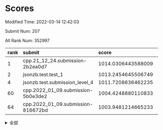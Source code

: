 # Scores

Modified Time: 2022-03-14 12:42:03

Submit Num: 207

All Rank Num: 352997

| rank |               submit               |       score        |       sigma        | pk_num |
| :--- | :--------------------------------- | :----------------- | :----------------- | :----- |
| 1    | cpp.21_12_24.submission-2b2ea0d7   | 1014.0306443588009 | 0.8139982383572415 | 6823   |
| 2    | jsonzb.test.test_1                 | 1013.2454645506749 | 0.7991565915709972 | 6823   |
| 4    | jsonzb.test.submission_level_4     | 1011.7208636462235 | 0.7921826981589994 | 6824   |
| 60   | cpp.2022_01_09.submission-5b0e3de2 | 1004.4248880110833 | 0.7276039761654758 | 6825   |
| 64   | cpp.2022_01_09.submission-816672bd | 1003.9481214665233 | 0.7176328440605796 | 6823   |


<details>
<summary>全部</summary>

| rank |                 submit                 |       score        |       sigma        | pk_num |
| :--- | :------------------------------------- | :----------------- | :----------------- | :----- |
| 1    | cpp.21_12_24.submission-2b2ea0d7       | 1014.0306443588009 | 0.8139982383572415 | 6823   |
| 2    | jsonzb.test.test_1                     | 1013.2454645506749 | 0.7991565915709972 | 6823   |
| 3    | gobigger.level_3.submission_level_3_12 | 1011.795047966053  | 0.7921514305341194 | 6824   |
| 4    | jsonzb.test.submission_level_4         | 1011.7208636462235 | 0.7921826981589994 | 6824   |
| 5    | gobigger.level_3.submission_level_3_29 | 1011.4816765839552 | 0.7661989236042467 | 6823   |
| 6    | gobigger.level_3.submission_level_3_38 | 1011.4291642693307 | 0.7713773011113727 | 6822   |
| 7    | gobigger.level_3.submission_level_3_18 | 1011.2567149587688 | 0.7453069334886998 | 6822   |
| 8    | gobigger.level_3.submission_level_3_2  | 1011.0568333604222 | 0.7650104752676538 | 6818   |
| 9    | gobigger.level_3.submission_level_3_33 | 1011.0459959309172 | 0.7932469139511877 | 6826   |
| 10   | gobigger.level_3.submission_level_3_5  | 1010.8804621261476 | 0.777674666677903  | 6824   |
| 11   | gobigger.level_3.submission_level_3_48 | 1010.7748910765473 | 0.7499779631184132 | 6819   |
| 12   | gobigger.level_3.submission_level_3_0  | 1010.6952887285221 | 0.7619976696869992 | 6822   |
| 13   | gobigger.level_3.submission_level_3_49 | 1010.6870243416635 | 0.7867780449094552 | 6823   |
| 14   | gobigger.level_3.submission_level_3_41 | 1010.5984374547236 | 0.7496800597068363 | 6818   |
| 15   | gobigger.level_3.submission_level_3_43 | 1010.561477290783  | 0.7658459120275849 | 6820   |
| 16   | gobigger.level_3.submission_level_3_14 | 1010.5485699490788 | 0.7980054048821438 | 6827   |
| 17   | gobigger.level_3.submission_level_3_11 | 1010.5421412208027 | 0.7534602452578398 | 6815   |
| 18   | gobigger.level_3.submission_level_3_30 | 1010.5026501404121 | 0.7622943725921733 | 6822   |
| 19   | gobigger.level_3.submission_level_3_26 | 1010.4776803252896 | 0.7655437067895957 | 6824   |
| 20   | gobigger.level_3.submission_level_3_13 | 1010.4763229404211 | 0.7774797219862882 | 6821   |
| 21   | gobigger.level_3.submission_level_3_27 | 1010.4583231363392 | 0.7567679606145147 | 6821   |
| 22   | gobigger.level_3.submission_level_3_15 | 1010.4099708086393 | 0.7437426037373829 | 6816   |
| 23   | gobigger.level_3.submission_level_3_35 | 1010.4037486139937 | 0.7454403612105963 | 6822   |
| 24   | gobigger.level_3.submission_level_3_22 | 1010.3529729974213 | 0.7603707592506145 | 6825   |
| 25   | gobigger.level_3.submission_level_3_19 | 1010.3378552881533 | 0.7658049056119042 | 6821   |
| 26   | gobigger.level_3.submission_level_3_36 | 1010.2648432674737 | 0.7579337627370333 | 6818   |
| 27   | gobigger.level_3.submission_level_3_3  | 1010.2642771330264 | 0.7480956802241017 | 6824   |
| 28   | gobigger.level_3.submission_level_3_37 | 1010.2438604318007 | 0.7550545295320469 | 6825   |
| 29   | gobigger.level_3.submission_level_3_24 | 1010.1765926960815 | 0.7522661481310511 | 6826   |
| 30   | gobigger.level_3.submission_level_3_42 | 1010.1667306799036 | 0.7641501273435773 | 6817   |
| 31   | gobigger.level_3.submission_level_3_47 | 1010.1622518631794 | 0.7573239767721143 | 6824   |
| 32   | gobigger.level_3.submission_level_3_46 | 1010.133122537764  | 0.7862774251153263 | 6819   |
| 33   | gobigger.level_3.submission_level_3_6  | 1010.0804170834792 | 0.7764738097637645 | 6823   |
| 34   | gobigger.level_3.submission_level_3_20 | 1009.9466025459552 | 0.7462879362650874 | 6817   |
| 35   | gobigger.level_3.submission_level_3_16 | 1009.9267918347224 | 0.7947006334523018 | 6822   |
| 36   | gobigger.level_3.submission_level_3_9  | 1009.8799392049137 | 0.763206298536664  | 6821   |
| 37   | gobigger.level_3.submission_level_3_1  | 1009.8331858606331 | 0.7373205838329314 | 6826   |
| 38   | gobigger.level_3.submission_level_3_34 | 1009.7834482836122 | 0.7549637729147001 | 6822   |
| 39   | gobigger.level_3.submission_level_3_40 | 1009.771310187334  | 0.7733088978458912 | 6821   |
| 40   | gobigger.level_3.submission_level_3_45 | 1009.6880208822981 | 0.7635322750422563 | 6824   |
| 41   | gobigger.level_3.submission_level_3_4  | 1009.6124418291816 | 0.7432749090243996 | 6828   |
| 42   | gobigger.level_3.submission_level_3_32 | 1009.6021251658905 | 0.7413413030919936 | 6821   |
| 43   | gobigger.level_3.submission_level_3_7  | 1009.5153863735086 | 0.7545682720552161 | 6825   |
| 44   | gobigger.level_3.submission_level_3_10 | 1009.4346590240726 | 0.7538248545187568 | 6830   |
| 45   | gobigger.level_3.submission_level_3_8  | 1009.4171392994259 | 0.7595843106108517 | 6818   |
| 46   | gobigger.level_3.submission_level_3_23 | 1009.4085274121824 | 0.7434284207437517 | 6816   |
| 47   | gobigger.level_3.submission_level_3_25 | 1009.187320633046  | 0.7355207104507008 | 6819   |
| 48   | gobigger.level_3.submission_level_3_28 | 1009.1738207477746 | 0.7474405170154529 | 6827   |
| 49   | gobigger.level_3.submission_level_3_31 | 1009.1344013992625 | 0.7431801333519672 | 6822   |
| 50   | gobigger.level_3.submission_level_3_21 | 1009.0456028691467 | 0.7442551464987873 | 6824   |
| 51   | gobigger.level_3.submission_level_3_44 | 1009.0008535999136 | 0.7284713898972558 | 6820   |
| 52   | gobigger.level_3.submission_level_3_39 | 1008.8776805407454 | 0.7548694859566291 | 6819   |
| 53   | gobigger.level_3.submission_level_3_17 | 1008.8690255943582 | 0.7593411648860158 | 6821   |
| 54   | gobigger.level_1.submission_level_1_14 | 1005.4145955857583 | 0.7202399125651315 | 6820   |
| 55   | gobigger.level_1.submission_level_1_44 | 1005.1915970680695 | 0.7284304419256742 | 6825   |
| 56   | gobigger.level_1.submission_level_1_41 | 1004.8624652020653 | 0.7265326407752638 | 6815   |
| 57   | gobigger.level_1.submission_level_1_9  | 1004.7389836930627 | 0.7251342739914898 | 6824   |
| 58   | gobigger.level_1.submission_level_1_0  | 1004.693589665739  | 0.7178506906043933 | 6817   |
| 59   | gobigger.level_1.submission_level_1_6  | 1004.4539490960071 | 0.7218645788687801 | 6820   |
| 60   | cpp.2022_01_09.submission-5b0e3de2     | 1004.4248880110833 | 0.7276039761654758 | 6825   |
| 61   | gobigger.level_1.submission_level_1_40 | 1004.1028919110494 | 0.7228021031029279 | 6814   |
| 62   | gobigger.level_1.submission_level_1_3  | 1003.9791717418475 | 0.7138420798248548 | 6817   |
| 63   | gobigger.level_1.submission_level_1_31 | 1003.9575284571016 | 0.7146037952447157 | 6821   |
| 64   | cpp.2022_01_09.submission-816672bd     | 1003.9481214665233 | 0.7176328440605796 | 6823   |
| 65   | gobigger.level_1.submission_level_1_25 | 1003.9208997153886 | 0.7174951711223253 | 6825   |
| 66   | gobigger.level_1.submission_level_1_11 | 1003.913605937006  | 0.719186000186715  | 6819   |
| 67   | gobigger.level_1.submission_level_1_26 | 1003.8111927767605 | 0.7135042902532255 | 6826   |
| 68   | gobigger.level_1.submission_level_1_17 | 1003.7569769223518 | 0.7190189810646507 | 6819   |
| 69   | gobigger.level_1.submission_level_1_18 | 1003.7058065815893 | 0.7068250938894626 | 6819   |
| 70   | gobigger.level_1.submission_level_1_33 | 1003.694718135574  | 0.7238660261622629 | 6821   |
| 71   | gobigger.level_1.submission_level_1_46 | 1003.6398543720502 | 0.7237224728419661 | 6823   |
| 72   | gobigger.level_1.submission_level_1_28 | 1003.6367877049137 | 0.7324660376751803 | 6815   |
| 73   | gobigger.level_1.submission_level_1_10 | 1003.6256680124537 | 0.7192308599803265 | 6822   |
| 74   | gobigger.level_1.submission_level_1_22 | 1003.5530451168826 | 0.7126788156977842 | 6817   |
| 75   | gobigger.level_1.submission_level_1_1  | 1003.5496898840904 | 0.7078702029614029 | 6820   |
| 76   | gobigger.level_1.submission_level_1_13 | 1003.5333927532149 | 0.7271680238815249 | 6822   |
| 77   | gobigger.level_1.submission_level_1_29 | 1003.4799891883499 | 0.7179441652885362 | 6818   |
| 78   | gobigger.level_1.submission_level_1_32 | 1003.4138679473512 | 0.7246722903746752 | 6818   |
| 79   | gobigger.level_1.submission_level_1_2  | 1003.3297569612656 | 0.7253102141531881 | 6822   |
| 80   | gobigger.level_1.submission_level_1_12 | 1003.3250842794215 | 0.7241288696598978 | 6825   |
| 81   | gobigger.level_1.submission_level_1_48 | 1003.3055132482729 | 0.7179801493484752 | 6819   |
| 82   | gobigger.level_1.submission_level_1_47 | 1003.2710903802912 | 0.7150175627429886 | 6820   |
| 83   | gobigger.level_1.submission_level_1_49 | 1003.2125317322761 | 0.712858922952672  | 6818   |
| 84   | gobigger.level_1.submission_level_1_7  | 1003.1775010678033 | 0.7121511300803336 | 6815   |
| 85   | gobigger.level_1.submission_level_1_20 | 1003.0230949002516 | 0.7114048171773589 | 6824   |
| 86   | gobigger.level_1.submission_level_1_35 | 1003.0220793463631 | 0.7276664342100628 | 6822   |
| 87   | gobigger.level_1.submission_level_1_45 | 1002.9715733299727 | 0.7121777549817901 | 6823   |
| 88   | gobigger.level_1.submission_level_1_37 | 1002.9651144941356 | 0.7219296379194182 | 6817   |
| 89   | gobigger.level_1.submission_level_1_34 | 1002.9414835303714 | 0.7157177231076658 | 6824   |
| 90   | gobigger.level_1.submission_level_1_21 | 1002.8781393021876 | 0.7153069088151648 | 6823   |
| 91   | gobigger.level_1.submission_level_1_16 | 1002.8341641311961 | 0.7114082782949692 | 6815   |
| 92   | gobigger.level_1.submission_level_1_30 | 1002.7229704307418 | 0.7191996005980729 | 6817   |
| 93   | gobigger.level_1.submission_level_1_42 | 1002.5991830126575 | 0.7110622121593498 | 6824   |
| 94   | gobigger.level_1.submission_level_1_5  | 1002.5761076079739 | 0.7118456575466146 | 6821   |
| 95   | gobigger.level_1.submission_level_1_4  | 1002.5572329002464 | 0.7101412452440501 | 6824   |
| 96   | gobigger.level_1.submission_level_1_23 | 1002.5540190021354 | 0.7290041382869423 | 6820   |
| 97   | gobigger.level_1.submission_level_1_15 | 1002.4618169905026 | 0.7078313736367546 | 6824   |
| 98   | gobigger.level_1.submission_level_1_27 | 1002.3657361489655 | 0.7236753213336384 | 6825   |
| 99   | gobigger.level_1.submission_level_1_43 | 1002.291896756804  | 0.7173303817392555 | 6820   |
| 100  | gobigger.level_1.submission_level_1_36 | 1002.2375718330846 | 0.7179853152927673 | 6820   |
| 101  | gobigger.level_1.submission_level_1_39 | 1002.0899804729395 | 0.7170902579087334 | 6821   |
| 102  | gobigger.level_1.submission_level_1_19 | 1002.0498589498698 | 0.7083490859554236 | 6823   |
| 103  | gobigger.level_1.submission_level_1_8  | 1001.8097923796078 | 0.7088671384102868 | 6820   |
| 104  | gobigger.level_1.submission_level_1_38 | 1001.7431419474682 | 0.7084672847448975 | 6821   |
| 105  | gobigger.level_1.submission_level_1_24 | 1001.7110940918753 | 0.7129569187829986 | 6825   |
| 106  | gobigger.random.submission_random_8    | 997.1844178042227  | 0.698294656367325  | 6819   |
| 107  | gobigger.random.submission_random_47   | 997.0390817872444  | 0.7032403248857257 | 6821   |
| 108  | gobigger.random.submission_random_19   | 996.9929457732521  | 0.7193617684867673 | 6817   |
| 109  | gobigger.random.submission_random_35   | 996.9812521418306  | 0.7172977127640676 | 6824   |
| 110  | gobigger.random.submission_random_39   | 996.9406874153361  | 0.7195634529691363 | 6820   |
| 111  | gobigger.random.submission_random_21   | 996.8154527252431  | 0.6998253686020343 | 6824   |
| 112  | gobigger.random.submission_random_9    | 996.7686459685839  | 0.7130185442192849 | 6821   |
| 113  | gobigger.random.submission_random_17   | 996.716965580236   | 0.7089932030703434 | 6822   |
| 114  | gobigger.random.submission_random_38   | 996.7025671726618  | 0.714574707121594  | 6820   |
| 115  | gobigger.random.submission_random_13   | 996.6752379609409  | 0.7126106749278849 | 6824   |
| 116  | gobigger.random.submission_random_32   | 996.6709933008134  | 0.710939070163509  | 6823   |
| 117  | gobigger.random.submission_random_2    | 996.5849714100566  | 0.7043817541820718 | 6824   |
| 118  | gobigger.random.submission_random_0    | 996.5167714671234  | 0.7139097599213312 | 6825   |
| 119  | gobigger.random.submission_random_22   | 996.486844301684   | 0.7110939648291705 | 6828   |
| 120  | gobigger.random.submission_random_43   | 996.4695634787918  | 0.7124384198940102 | 6817   |
| 121  | gobigger.random.submission_random_29   | 996.4143877671133  | 0.7069840987750301 | 6818   |
| 122  | gobigger.random.submission_random_48   | 996.41237498159    | 0.7057361094157505 | 6819   |
| 123  | gobigger.random.submission_random_40   | 996.3023184112399  | 0.7198278687086416 | 6817   |
| 124  | gobigger.random.submission_random_41   | 996.269837883106   | 0.7047927175519086 | 6822   |
| 125  | gobigger.random.submission_random_11   | 996.2482604726238  | 0.7002649332515068 | 6819   |
| 126  | gobigger.random.submission_random_34   | 996.236447755066   | 0.7255269828914845 | 6822   |
| 127  | gobigger.random.submission_random_3    | 996.1168046653274  | 0.725612710486014  | 6821   |
| 128  | gobigger.random.submission_random_26   | 996.0983267531952  | 0.7111104971204094 | 6821   |
| 129  | gobigger.random.submission_random_42   | 996.089585973646   | 0.7079507736730111 | 6823   |
| 130  | gobigger.random.submission_random_36   | 996.074782968437   | 0.7137352551958326 | 6822   |
| 131  | gobigger.random.submission_random_28   | 995.9577225207995  | 0.7078610170552296 | 6820   |
| 132  | gobigger.random.submission_random_33   | 995.9257662069801  | 0.7121330803667947 | 6822   |
| 133  | gobigger.random.submission_random_7    | 995.9232628612285  | 0.7185760537309608 | 6822   |
| 134  | gobigger.random.submission_random_14   | 995.8797477056504  | 0.7009472576623839 | 6818   |
| 135  | gobigger.random.submission_random_49   | 995.8513021680184  | 0.700708091451385  | 6821   |
| 136  | gobigger.random.submission_random_44   | 995.7928256546942  | 0.7149387868052757 | 6822   |
| 137  | gobigger.random.submission_random_45   | 995.7454120396944  | 0.7154571556362166 | 6821   |
| 138  | gobigger.random.submission_random_20   | 995.7438259024829  | 0.717579046660881  | 6821   |
| 139  | gobigger.random.submission_random_18   | 995.7191799051694  | 0.7133509258974207 | 6818   |
| 140  | gobigger.random.submission_random_25   | 995.6778534287405  | 0.7035347193866519 | 6821   |
| 141  | gobigger.random.submission_random_1    | 995.6719826897489  | 0.7077505216809352 | 6821   |
| 142  | gobigger.random.submission_random_37   | 995.6447928584247  | 0.7029061911700268 | 6821   |
| 143  | gobigger.random.submission_random_27   | 995.5728565241421  | 0.7082532557790985 | 6820   |
| 144  | gobigger.random.submission_random_12   | 995.5458963712088  | 0.7201008517503689 | 6825   |
| 145  | gobigger.random.submission_random_24   | 995.4949769338053  | 0.7162608364341645 | 6820   |
| 146  | gobigger.random.submission_random_6    | 995.4860020103506  | 0.7242884509809704 | 6821   |
| 147  | gobigger.random.submission_random_10   | 995.4156822460361  | 0.706898800569973  | 6822   |
| 148  | gobigger.random.submission_random_23   | 995.3757188734176  | 0.7119282938884058 | 6823   |
| 149  | gobigger.random.submission_random_15   | 995.2555606969115  | 0.6912839492994102 | 6820   |
| 150  | gobigger.random.submission_random_5    | 995.2283865769471  | 0.7224493649495346 | 6824   |
| 151  | gobigger.random.submission_random_30   | 995.0865458836618  | 0.7286772021490598 | 6823   |
| 152  | gobigger.random.submission_random_16   | 995.0689590155235  | 0.7142362577078896 | 6820   |
| 153  | gobigger.random.submission_random_4    | 994.8394065283608  | 0.7304376211759811 | 6823   |
| 154  | gobigger.random.submission_random_31   | 994.8304317836753  | 0.725793725488299  | 6821   |
| 155  | gobigger.random.submission_random_46   | 994.7809998645344  | 0.7111818346443638 | 6814   |
| 156  | gobigger.level_2.submission_level_2_45 | 993.6534252863477  | 0.7576210075213593 | 6820   |
| 157  | gobigger.level_2.submission_level_2_2  | 993.4832997485378  | 0.7344354792192965 | 6817   |
| 158  | gobigger.level_2.submission_level_2_6  | 993.4574594446356  | 0.7314251115574928 | 6821   |
| 159  | gobigger.level_2.submission_level_2_35 | 993.3720698928574  | 0.7427822421128559 | 6819   |
| 160  | gobigger.level_2.submission_level_2_30 | 993.2659553275226  | 0.7395442495476335 | 6821   |
| 161  | gobigger.level_2.submission_level_2_46 | 993.1360883047034  | 0.7397456190856293 | 6820   |
| 162  | gobigger.level_2.submission_level_2_49 | 993.0180168924508  | 0.7503632513609965 | 6820   |
| 163  | gobigger.level_2.submission_level_2_34 | 992.6984867139794  | 0.7444442628458159 | 6818   |
| 164  | gobigger.level_2.submission_level_2_11 | 992.6972624513787  | 0.7422338554388543 | 6819   |
| 165  | gobigger.level_2.submission_level_2_14 | 992.6963404282459  | 0.7461970415526357 | 6822   |
| 166  | gobigger.level_2.submission_level_2_43 | 992.6901567876024  | 0.7349805775400179 | 6817   |
| 167  | gobigger.level_2.submission_level_2_20 | 992.6344908331783  | 0.7562296866324714 | 6821   |
| 168  | gobigger.level_2.submission_level_2_5  | 992.6219754188777  | 0.7513514773437026 | 6820   |
| 169  | gobigger.level_2.submission_level_2_39 | 992.5627250276066  | 0.7425310644099113 | 6825   |
| 170  | gobigger.level_2.submission_level_2_42 | 992.5388829580509  | 0.7556579791833388 | 6823   |
| 171  | gobigger.level_2.submission_level_2_47 | 992.4712949000716  | 0.7434485703377292 | 6821   |
| 172  | gobigger.level_2.submission_level_2_23 | 992.4482358103182  | 0.7411087609141034 | 6821   |
| 173  | gobigger.level_2.submission_level_2_17 | 992.438524298503   | 0.7389084667870933 | 6819   |
| 174  | gobigger.level_2.submission_level_2_22 | 992.2907631083696  | 0.7361313997537565 | 6820   |
| 175  | gobigger.level_2.submission_level_2_48 | 992.27268685921    | 0.7404433876578791 | 6821   |
| 176  | gobigger.level_2.submission_level_2_1  | 992.2445974095153  | 0.7412949968871445 | 6832   |
| 177  | gobigger.level_2.submission_level_2_44 | 992.2184370447545  | 0.7334845403641259 | 6824   |
| 178  | gobigger.level_2.submission_level_2_27 | 992.1708251391469  | 0.7588817420260224 | 6818   |
| 179  | gobigger.level_2.submission_level_2_15 | 992.132344543691   | 0.7387021871675393 | 6821   |
| 180  | gobigger.level_2.submission_level_2_3  | 992.0855639280246  | 0.7426307586145285 | 6823   |
| 181  | gobigger.level_2.submission_level_2_24 | 992.0731672760679  | 0.7466422141891916 | 6819   |
| 182  | gobigger.level_2.submission_level_2_10 | 992.0025903854751  | 0.7346094160586075 | 6820   |
| 183  | gobigger.level_2.submission_level_2_19 | 991.9868769442857  | 0.745304265356522  | 6819   |
| 184  | gobigger.level_2.submission_level_2_16 | 991.9709964797306  | 0.7346120980908378 | 6820   |
| 185  | gobigger.level_2.submission_level_2_4  | 991.830282404084   | 0.7456882712456634 | 6820   |
| 186  | gobigger.level_2.submission_level_2_13 | 991.7827917936012  | 0.7540944188055185 | 6823   |
| 187  | gobigger.level_2.submission_level_2_26 | 991.6367133932108  | 0.7615761044037952 | 6820   |
| 188  | gobigger.level_2.submission_level_2_21 | 991.5896789042641  | 0.7444747277907786 | 6819   |
| 189  | gobigger.level_2.submission_level_2_7  | 991.5764392108808  | 0.740139012855104  | 6823   |
| 190  | gobigger.level_2.submission_level_2_28 | 991.4740729994901  | 0.7657412787036465 | 6823   |
| 191  | gobigger.level_2.submission_level_2_33 | 991.276395096041   | 0.7483228446656572 | 6824   |
| 192  | gobigger.level_2.submission_level_2_40 | 991.2741273003062  | 0.7478618567432399 | 6823   |
| 193  | gobigger.level_2.submission_level_2_18 | 991.1851053307715  | 0.7547160612450228 | 6819   |
| 194  | gobigger.level_2.submission_level_2_29 | 991.1068739604135  | 0.7370673736252833 | 6821   |
| 195  | gobigger.level_2.submission_level_2_38 | 991.0329680967072  | 0.742329494499491  | 6820   |
| 196  | gobigger.level_2.submission_level_2_25 | 991.0262514173276  | 0.7455118414621662 | 6815   |
| 197  | gobigger.level_2.submission_level_2_0  | 990.9824904185235  | 0.7728902269577805 | 6825   |
| 198  | gobigger.level_2.submission_level_2_32 | 990.836577819532   | 0.7670167722799441 | 6822   |
| 199  | gobigger.level_2.submission_level_2_37 | 990.6723436327698  | 0.7427690382881689 | 6820   |
| 200  | gobigger.level_2.submission_level_2_36 | 990.6636350438638  | 0.7569577916391896 | 6823   |
| 201  | gobigger.level_2.submission_level_2_41 | 990.4971389335934  | 0.7528162730816893 | 6821   |
| 202  | gobigger.level_2.submission_level_2_12 | 990.3813081103611  | 0.7873912340416429 | 6830   |
| 203  | gobigger.level_2.submission_level_2_31 | 990.3744936514221  | 0.7632286232388537 | 6819   |
| 204  | gobigger.level_2.submission_level_2_8  | 990.2063847160678  | 0.7509098627061946 | 6821   |
| 205  | gobigger.level_2.submission_level_2_9  | 990.0380086929333  | 0.7669080191284318 | 6818   |
| 206  | gobigger.none.submission_none_1        | 975.3156911687888  | 1.5566763146916498 | 6821   |
| 207  | gobigger.none.submission_none_0        | 974.9270835295831  | 1.6437011574402327 | 6822   |

</details>
